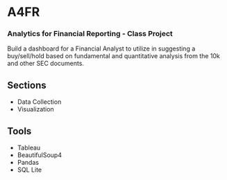 # A4FR
### Analytics for Financial Reporting - Class Project

Build a dashboard for a Financial Analyst to utilize in suggesting a buy/sell/hold based on fundamental and quantitative analysis from the 10k and other SEC documents.

## Sections
- Data Collection
- Visualization

## Tools
- Tableau
- BeautifulSoup4
- Pandas
- SQL Lite
